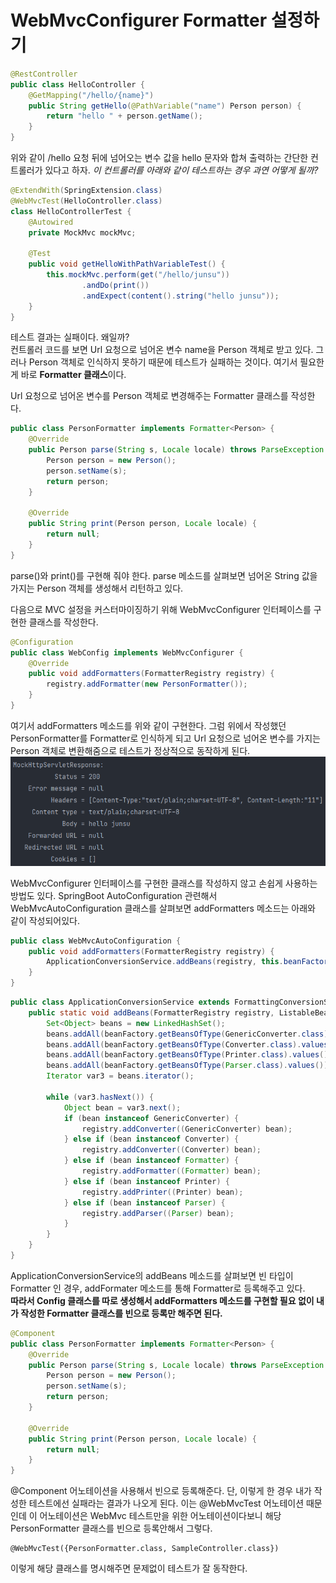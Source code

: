 # WebMvcConfigurer Formatter 설정하기
```java
@RestController
public class HelloController {
    @GetMapping("/hello/{name}")
    public String getHello(@PathVariable("name") Person person) {
        return "hello " + person.getName();
    }
}
```
위와 같이 /hello 요청 뒤에 넘어오는 변수 값을 hello 문자와 합쳐 출력하는 간단한 컨트롤러가 있다고 하자. 
_이 컨트롤러를 아래와 같이 테스트하는 경우 과연 어떻게 될까?_
```java
@ExtendWith(SpringExtension.class)
@WebMvcTest(HelloController.class)
class HelloControllerTest {
    @Autowired
    private MockMvc mockMvc;
    
    @Test
    public void getHelloWithPathVariableTest() {
        this.mockMvc.perform(get("/hello/junsu"))
                .andDo(print())
                .andExpect(content().string("hello junsu"));
    }
}
```
테스트 결과는 실패이다. 왜일까?  
컨트롤러 코드를 보면 Url 요청으로 넘어온 변수 name을 Person 객체로 받고 있다. 그러나 Person 객체로 인식하지 못하기 때문에 테스트가 실패하는 것이다.
여기서 필요한 게 바로 **Formatter 클래스**이다.  

Url 요청으로 넘어온 변수를 Person 객체로 변경해주는 Formatter 클래스를 작성한다.
```java
public class PersonFormatter implements Formatter<Person> {
    @Override
    public Person parse(String s, Locale locale) throws ParseException {
        Person person = new Person();
        person.setName(s);
        return person;
    }

    @Override
    public String print(Person person, Locale locale) {
        return null;
    }
}
```
parse()와 print()를 구현해 줘야 한다. parse 메소드를 살펴보면 넘어온 String 값을 가지는 Person 객체를 생성해서 리턴하고 있다.  

다음으로 MVC 설정을 커스터마이징하기 위해 WebMvcConfigurer 인터페이스를 구현한 클래스를 작성한다.
```java
@Configuration
public class WebConfig implements WebMvcConfigurer {
    @Override
    public void addFormatters(FormatterRegistry registry) {
        registry.addFormatter(new PersonFormatter());
    }
}
```
여기서 addFormatters 메소드를 위와 같이 구현한다. 그럼 위에서 작성했던 PersonFormatter를 Formatter로 인식하게 되고 Url 요청으로 넘어온 변수를 가지는 Person 객체로 변환해줌으로 테스트가 정상적으로 동작하게 된다.  
![mockResponse](/Spring/image/mockResponse.PNG)

WebMvcConfigurer 인터페이스를 구현한 클래스를 작성하지 않고 손쉽게 사용하는 방법도 있다.
SpringBoot AutoConfiguration 관련해서 WebMvcAutoConfiguration 클래스를 살펴보면 addFormatters 메소드는 아래와 같이 작성되어있다.
```java
public class WebMvcAutoConfiguration {
    public void addFormatters(FormatterRegistry registry) {
        ApplicationConversionService.addBeans(registry, this.beanFactory);
    }
}
```
```java
public class ApplicationConversionService extends FormattingConversionService {
    public static void addBeans(FormatterRegistry registry, ListableBeanFactory beanFactory) {
        Set<Object> beans = new LinkedHashSet();
        beans.addAll(beanFactory.getBeansOfType(GenericConverter.class).values());
        beans.addAll(beanFactory.getBeansOfType(Converter.class).values());
        beans.addAll(beanFactory.getBeansOfType(Printer.class).values());
        beans.addAll(beanFactory.getBeansOfType(Parser.class).values());
        Iterator var3 = beans.iterator();

        while (var3.hasNext()) {
            Object bean = var3.next();
            if (bean instanceof GenericConverter) {
                registry.addConverter((GenericConverter) bean);
            } else if (bean instanceof Converter) {
                registry.addConverter((Converter) bean);
            } else if (bean instanceof Formatter) {
                registry.addFormatter((Formatter) bean);
            } else if (bean instanceof Printer) {
                registry.addPrinter((Printer) bean);
            } else if (bean instanceof Parser) {
                registry.addParser((Parser) bean);
            }
        }
    }
}
```
ApplicationConversionService의 addBeans 메소드를 살펴보면 빈 타입이 Formatter 인 경우, addFormater 메소드를 통해 Formatter로 등록해주고 있다.   
**따라서 Config 클래스를 따로 생성해서 addFormatters 메소드를 구현할 필요 없이 내가 작성한 Formatter 클래스를 빈으로 등록만 해주면 된다.**
```java
@Component
public class PersonFormatter implements Formatter<Person> {
    @Override
    public Person parse(String s, Locale locale) throws ParseException {
        Person person = new Person();
        person.setName(s);
        return person;
    }

    @Override
    public String print(Person person, Locale locale) {
        return null;
    }
}
```
@Component 어노테이션을 사용해서 빈으로 등록해준다. 단, 이렇게 한 경우 내가 작성한 테스트에선 실패라는 결과가 나오게 된다. 이는 @WebMvcTest 어노테이션 때문인데 이 어노테이션은 WebMvc 테스트만을 위한 어노테이션이다보니 해당 PersonFormatter 클래스를 빈으로 등록안해서 그렇다.
```text
@WebMvcTest({PersonFormatter.class, SampleController.class})
```
이렇게 해당 클래스를 명시해주면 문제없이 테스트가 잘 동작한다.